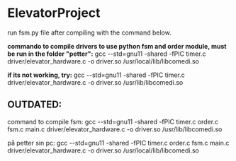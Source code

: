 # ElevatorProject

run fsm.py file after compiling with the command below.


**commando to compile drivers to use python fsm and order module, must be run in the folder "petter":**
gcc --std=gnu11 -shared -fPIC timer.c driver/elevator_hardware.c -o driver.so /usr/local/lib/libcomedi.so

**if its not working, try:**
gcc --std=gnu11 -shared -fPIC timer.c driver/elevator_hardware.c -o driver.so /usr/lib/libcomedi.so





## OUTDATED:
command to compile fsm:
gcc --std=gnu11 -shared -fPIC timer.c order.c fsm.c main.c driver/elevator_hardware.c -o driver.so /usr/lib/libcomedi.so

på petter sin pc: 
gcc --std=gnu11 -shared -fPIC timer.c order.c fsm.c main.c driver/elevator_hardware.c -o driver.so /usr/local/lib/libcomedi.so



